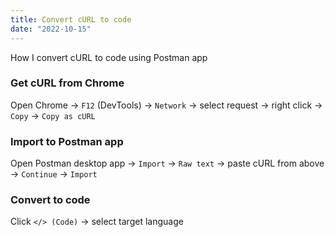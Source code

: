 ```yaml
---
title: Convert cURL to code
date: "2022-10-15"
---
```


How I convert cURL to code using Postman app

### Get cURL from Chrome

Open Chrome -> `F12` (DevTools) -> `Network` -> select request -> right click -> `Copy` -> `Copy as cURL`

### Import to Postman app

Open Postman desktop app -> `Import` -> `Raw text` -> paste cURL from above -> `Continue` -> `Import` 

### Convert to code

Click `</> (Code)` -> select target language
